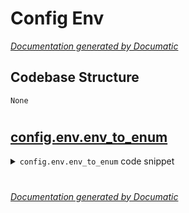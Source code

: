 # Config Env

[_Documentation generated by Documatic_](https://www.documatic.com)

<!---Documatic-section-Codebase Structure-start--->
## Codebase Structure

<!---Documatic-block-system_architecture-start--->
```mermaid
None
```
<!---Documatic-block-system_architecture-end--->

# #
<!---Documatic-section-Codebase Structure-end--->

<!---Documatic-section-config.env.env_to_enum-start--->
## [config.env.env_to_enum](3-config_env.md#config.env.env_to_enum)

<!---Documatic-section-env_to_enum-start--->
<!---Documatic-block-config.env.env_to_enum-start--->
<details>
	<summary><code>config.env.env_to_enum</code> code snippet</summary>

```python
def env_to_enum(enum_cls, value):
    for x in enum_cls:
        if x.value == value:
            return x
    raise ImproperlyConfigured(f'Env value {repr(value)} could not be found in {repr(enum_cls)}')
```
</details>
<!---Documatic-block-config.env.env_to_enum-end--->
<!---Documatic-section-env_to_enum-end--->

# #
<!---Documatic-section-config.env.env_to_enum-end--->

[_Documentation generated by Documatic_](https://www.documatic.com)